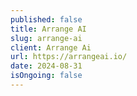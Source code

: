 ```yaml
---
published: false
title: Arrange AI
slug: arrange-ai
client: Arrange Ai
url: https://arrangeai.io/
date: 2024-08-31
isOngoing: false
---
```

